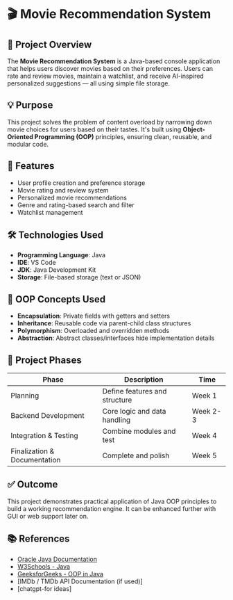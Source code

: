 # 🎬 Movie Recommendation System

## 📌 Project Overview

The **Movie Recommendation System** is a Java-based console application that helps users discover movies based on their preferences. Users can rate and review movies, maintain a watchlist, and receive AI-inspired personalized suggestions — all using simple file storage.

## 💡 Purpose

This project solves the problem of content overload by narrowing down movie choices for users based on their tastes. It's built using **Object-Oriented Programming (OOP)** principles, ensuring clean, reusable, and modular code.

## 🚀 Features

- User profile creation and preference storage  
- Movie rating and review system  
- Personalized movie recommendations  
- Genre and rating-based search and filter  
- Watchlist management  

## 🛠️ Technologies Used

- **Programming Language**: Java  
- **IDE**: VS Code  
- **JDK**: Java Development Kit  
- **Storage**: File-based storage (text or JSON)

## 🧠 OOP Concepts Used

- **Encapsulation**: Private fields with getters and setters  
- **Inheritance**: Reusable code via parent-child class structures  
- **Polymorphism**: Overloaded and overridden methods  
- **Abstraction**: Abstract classes/interfaces hide implementation details

## 📅 Project Phases

| Phase                         | Description                               | Time     |
|------------------------------|--------------------------------------------|----------|
| Planning                     | Define features and structure              | Week 1   |
| Backend Development          | Core logic and data handling               | Week 2-3 |
| Integration & Testing        | Combine modules and test                   | Week 4   |
| Finalization & Documentation | Complete and polish                        | Week 5   |

## ✅ Outcome

This project demonstrates practical application of Java OOP principles to build a working recommendation engine. It can be enhanced further with GUI or web support later on.

## 📚 References

- [Oracle Java Documentation](https://docs.oracle.com/javase/)  
- [W3Schools - Java](https://www.w3schools.com/java/)  
- [GeeksforGeeks - OOP in Java](https://www.geeksforgeeks.org/java-oops-concepts/)  
- [IMDb / TMDb API Documentation (if used)]  
- [chatgpt-for ideas]

